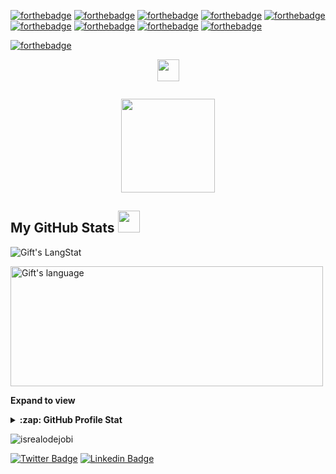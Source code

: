 
[![forthebadge](https://forthebadge.com/images/badges/built-with-love.svg)](https://forthebadge.com)
[![forthebadge](https://forthebadge.com/images/badges/made-with-crayons.svg)](https://forthebadge.com)
[![forthebadge](https://forthebadge.com/images/badges/compatibility-betamax.svg)](https://forthebadge.com)
[![forthebadge](https://forthebadge.com/images/badges/contains-technical-debt.svg)](https://forthebadge.com)
[![forthebadge](https://forthebadge.com/images/badges/designed-in-ms-paint.svg)](https://forthebadge.com)
[![forthebadge](https://forthebadge.com/images/badges/it-works-why.svg)](https://forthebadge.com)
[![forthebadge](https://forthebadge.com/images/badges/0-percent-optimized.svg)](https://forthebadge.com)
[![forthebadge](https://forthebadge.com/images/badges/powered-by-flux-capacitor.svg)](https://forthebadge.com)
[![forthebadge](https://forthebadge.com/images/badges/made-with-python.svg)](https://forthebadge.com)


[![forthebadge](https://forthebadge.com/images/badges/contains-cat-gifs.svg)](https://forthebadge.com)
<p align="center">
  <img src="https://github.githubassets.com/images/mona-loading-default.gif" width="35">
</p>
<p align="center">
  <img src"https://i.kym-cdn.com/photos/images/original/002/124/294/f0b.jpg">
 </p>


<p align="center">
  <img src="https://user-images.githubusercontent.com/20131917/222073298-afffdf96-eb57-4122-bace-f73901028298.png" width="150">
</p>
 <!-- GitHub section -->

 ##  My GitHub Stats <img src = "https://i.pinimg.com/originals/65/c4/f4/65c4f452571be1261e9c623f7da488ac.gif" width = 35px> 
 
 <div>
   <img align="center" src="https://github-readme-streak-stats.herokuapp.com/?user=diegogallegof" alt="Gift's LangStat" />
 </div>
 <p>
 <p> 
 <div>
  <img align="center" src="https://github-readme-stats.vercel.app/api/top-langs?username=diegogallegof&langs_count=10&show_icons=true&locale=en&layout=compact&theme=light" alt="Gift's language" height="192px"  width="500px"/>
</div>



**Expand to view**

<details>
  <summary><b>:zap: GitHub Profile Stat</b></summary>
  <img src="https://github-readme-stats.anuraghazra1.vercel.app/api?username=diegogallegof&show_icons=true" />
</details>
<!--
<details>
  <summary><b>⚡ Recent GitHub Activity</b></summary>
  <br/>
   <a href="https://github.com/diegogallegof/"><img alt="Gift' Activity Graph" src="https://activity-graph.herokuapp.com/graph?username=diegogallegof&custom_title=Gift's%20Contribution%20Graph&theme=react-dark" /></a>
  <br/>
</details>
-->
<!-- GitHub section: END -->

<!-- Profile Views -->

<p align="left"> <img src="https://komarev.com/ghpvc/?username=diegogallegof&label=Profile%20views&color=0e75b6&style=flat" alt="isrealodejobi" />
</p>

<!-- THE END -->




[![Twitter Badge](https://img.shields.io/badge/-@kidparce-1ca0f1?style=flat-square&labelColor=1ca0f1&logo=twitter&logoColor=white&link=https://twitter.com/kidparce)](https://twitter.com/kidparce) 
[![Linkedin Badge](https://img.shields.io/badge/-diegogallegof-blue?style=flat-square&logo=Linkedin&logoColor=white&link=https://www.linkedin.com/in/diegogallegof/)](https://www.linkedin.com/in/diegogallegof/) 

